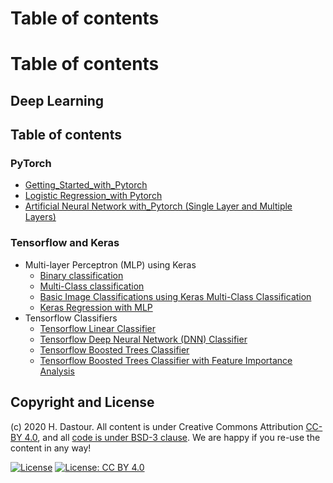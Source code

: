 # Table of contents

# Table of contents

## Deep Learning

## Table of contents

### PyTorch
* [Getting_Started_with_Pytorch](Getting_Started_with_Pytorch.ipynb)
* [Logistic Regression_with Pytorch](PyTorch_Logistic_Regression.ipynb)
* [Artificial Neural Network with_Pytorch (Single Layer and Multiple Layers)](PyTorch_ANN.ipynb)

### Tensorflow and Keras
* Multi-layer Perceptron (MLP) using Keras
	* [Binary classification](Keras_Binary_MLP.ipynb)
	* [Multi-Class classification](Keras_MultiClass_MLP.ipynb)
	* [Basic Image Classifications using Keras Multi-Class Classification](Basic_Image_Classifications_with_Keras.ipynb)
	* [Keras Regression with MLP](Keras_Regression.ipynb)
* Tensorflow Classifiers
	* [Tensorflow Linear Classifier](Tensorflow_Linear_Classifier.ipynb)
	* [Tensorflow Deep Neural Network (DNN) Classifier](Tensorflow_DNN_Classifier.ipynb)
	* [Tensorflow Boosted Trees Classifier](Tensorflow_Boosted_Trees_Classifier.ipynb)
	* [Tensorflow Boosted Trees Classifier with Feature Importance Analysis](Tensorflow_Boosted_Trees_Classifier_with_Feature_Importance_Analysis.ipynb)
	
## Copyright and License
(c) 2020 H. Dastour. All content is under Creative Commons Attribution [CC-BY 4.0](https://creativecommons.org/licenses/by/4.0/legalcode.txt), and all [code is under BSD-3 clause](https://github.com/engineersCode/EngComp/blob/master/LICENSE). We are happy if you re-use the content in any way!

[![License](https://img.shields.io/badge/License-BSD%203--Clause-blue.svg)](https://opensource.org/licenses/BSD-3-Clause) [![License: CC BY 4.0](https://img.shields.io/badge/License-CC%20BY%204.0-lightgrey.svg)](https://creativecommons.org/licenses/by/4.0/)
